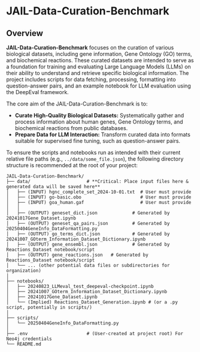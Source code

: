 # JAIL-Data-Curation-Benchmark
## Overview
**JAIL-Data-Curation-Benchmark** focuses on the curation of various biological datasets, including gene information, Gene Ontology (GO) terms, and biochemical reactions. These curated datasets are intended to serve as a foundation for training and evaluating Large Language Models (LLMs) on their ability to understand and retrieve specific biological information. The project includes scripts for data fetching, processing, formatting into question-answer pairs, and an example notebook for LLM evaluation using the DeepEval framework.

The core aim of the JAIL-Data-Curation-Benchmark is to:
*   **Curate High-Quality Biological Datasets:** Systematically gather and process information about human genes, Gene Ontology terms, and biochemical reactions from public databases.
*   **Prepare Data for LLM Interaction:** Transform curated data into formats suitable for supervised fine tuning, such as question-answer pairs.

To ensure the scripts and notebooks run as intended with their current relative file paths (e.g., `../data/some_file.json`), the following directory structure is recommended at the root of your project:
```
JAIL-Data-Curation-Benchmark/
├── data/                     # **Critical: Place input files here & generated data will be saved here**
│   ├── (INPUT) hgnc_complete_set_2024-10-01.txt  # User must provide
│   ├── (INPUT) go-basic.obo                      # User must provide
│   ├── (INPUT) goa_human.gaf                     # User must provide
│   │
│   ├── (OUTPUT) geneset_dict.json             # Generated by 20241017Gene_Dataset.ipynb
│   ├── (OUTPUT) geneset_qa_pairs.json         # Generated by 20250404GeneInfo_DataFormatting.py
│   ├── (OUTPUT) go_terms_dict.json            # Generated by 20241007_GOterm_Information_Dataset_Dictionary.ipynb
│   ├── (OUTPUT) gene_ensembl.json             # Generated by Reactions_Dataset notebook/script
│   ├── (OUTPUT) gene_reactions.json   # Generated by Reactions_Dataset notebook/script
│   └── ... (other potential data files or subdirectories for organization)
│
├── notebooks/
│   ├── 20240823_LLMeval_test_deepeval-checkpoint.ipynb
│   ├── 20241007_GOterm_Information_Dataset_Dictionary.ipynb
│   ├── 20241017Gene_Dataset.ipynb
│   └── (Implied) Reactions_Dataset_Generation.ipynb # (or a .py script, potentially in scripts/)
│
├── scripts/
│   └── 20250404GeneInfo_DataFormatting.py
│
├── .env                      # (User-created at project root) For Neo4j credentials
└── README.md
```





